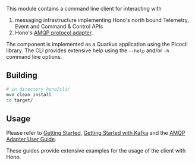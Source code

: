 This module contains a command line client for interacting with

1. messaging infrastructure implementing Hono's north bound Telemetry, Event and Command & Control APIs
2. Hono's [AMQP protocol adapter](https://www.eclipse.org/hono/docs/user-guide/amqp-adapter/).

The component is implemented as a Quarkus application using the Picocli library. The CLI provides extensive help
using the `--help` and/or `-h` command line options.

## Building

```bash 
# in directory hono/cli/
mvn clean install
cd target/
```

## Usage

Please refer to [Getting Started](https://www.eclipse.org/hono/getting-started/),
[Getting Started with Kafka](https://www.eclipse.org/hono/getting-started-kafka/) and the
[AMQP Adapter User Guide](https://www.eclipse.org/hono/docs/user-guide/amqp-adapter/).

These guides provide extensive examples for the usage of the client with Hono.
